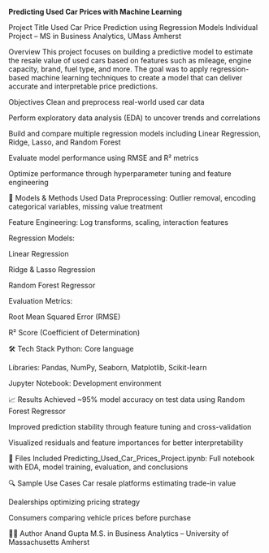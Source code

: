 **Predicting Used Car Prices with Machine Learning**

Project Title
Used Car Price Prediction using Regression Models
Individual Project – MS in Business Analytics, UMass Amherst

Overview
This project focuses on building a predictive model to estimate the resale value of used cars based on features such as mileage, engine capacity, brand, fuel type, and more. The goal was to apply regression-based machine learning techniques to create a model that can deliver accurate and interpretable price predictions.

Objectives
Clean and preprocess real-world used car data

Perform exploratory data analysis (EDA) to uncover trends and correlations

Build and compare multiple regression models including Linear Regression, Ridge, Lasso, and Random Forest

Evaluate model performance using RMSE and R² metrics

Optimize performance through hyperparameter tuning and feature engineering

🧪 Models & Methods Used
Data Preprocessing: Outlier removal, encoding categorical variables, missing value treatment

Feature Engineering: Log transforms, scaling, interaction features

Regression Models:

Linear Regression

Ridge & Lasso Regression

Random Forest Regressor

Evaluation Metrics:

Root Mean Squared Error (RMSE)

R² Score (Coefficient of Determination)

🛠 Tech Stack
Python: Core language

Libraries: Pandas, NumPy, Seaborn, Matplotlib, Scikit-learn

Jupyter Notebook: Development environment

📈 Results
Achieved ~95% model accuracy on test data using Random Forest Regressor

Improved prediction stability through feature tuning and cross-validation

Visualized residuals and feature importances for better interpretability

📁 Files Included
Predicting_Used_Car_Prices_Project.ipynb: Full notebook with EDA, model training, evaluation, and conclusions

🔍 Sample Use Cases
Car resale platforms estimating trade-in value

Dealerships optimizing pricing strategy

Consumers comparing vehicle prices before purchase

👨‍💻 Author
Anand Gupta
M.S. in Business Analytics – University of Massachusetts Amherst
